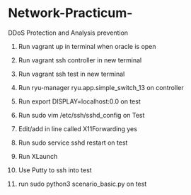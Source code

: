 # Network-Practicum-
DDoS Protection and Analysis prevention


1. Run vagrant up in terminal when oracle is open

2. Run vagrant ssh controller in new terminal

3. Run vagrant ssh test in new terminal

3. Run ryu-manager ryu.app.simple_switch_13 on controller

4. Run export DISPLAY=localhost:0.0 on test

5. Run sudo vim /etc/ssh/sshd_config on Test

6.  Edit/add in line called X11Forwarding yes

7.  Run sudo service sshd restart on test

8.  Run XLaunch

9.  Use Putty to ssh into test

10. run sudo python3 scenario_basic.py on test
